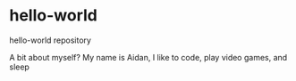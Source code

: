 # hello-world
hello-world repository

A bit about myself? My name is Aidan, I like to code, play video games, and sleep
